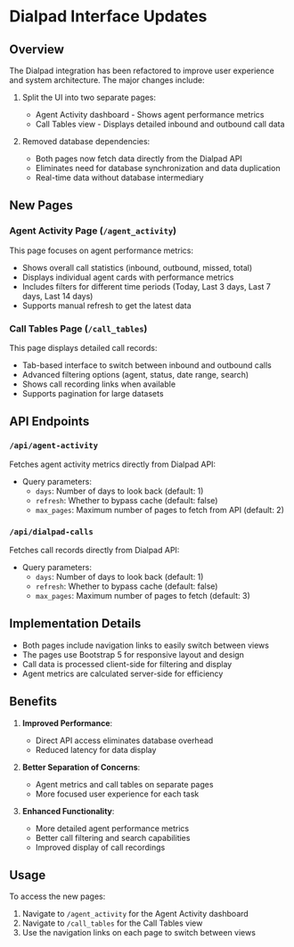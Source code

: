 # Dialpad Interface Updates

## Overview

The Dialpad integration has been refactored to improve user experience and system architecture. The major changes include:

1. Split the UI into two separate pages:
   - Agent Activity dashboard - Shows agent performance metrics
   - Call Tables view - Displays detailed inbound and outbound call data

2. Removed database dependencies:
   - Both pages now fetch data directly from the Dialpad API
   - Eliminates need for database synchronization and data duplication
   - Real-time data without database intermediary

## New Pages

### Agent Activity Page (`/agent_activity`)

This page focuses on agent performance metrics:

- Shows overall call statistics (inbound, outbound, missed, total)
- Displays individual agent cards with performance metrics
- Includes filters for different time periods (Today, Last 3 days, Last 7 days, Last 14 days)
- Supports manual refresh to get the latest data

### Call Tables Page (`/call_tables`)

This page displays detailed call records:

- Tab-based interface to switch between inbound and outbound calls
- Advanced filtering options (agent, status, date range, search)
- Shows call recording links when available
- Supports pagination for large datasets

## API Endpoints

### `/api/agent-activity`

Fetches agent activity metrics directly from Dialpad API:

- Query parameters:
  - `days`: Number of days to look back (default: 1)
  - `refresh`: Whether to bypass cache (default: false)
  - `max_pages`: Maximum number of pages to fetch from API (default: 2)

### `/api/dialpad-calls`

Fetches call records directly from Dialpad API:

- Query parameters:
  - `days`: Number of days to look back (default: 1)
  - `refresh`: Whether to bypass cache (default: false)
  - `max_pages`: Maximum number of pages to fetch (default: 3)

## Implementation Details

- Both pages include navigation links to easily switch between views
- The pages use Bootstrap 5 for responsive layout and design
- Call data is processed client-side for filtering and display
- Agent metrics are calculated server-side for efficiency

## Benefits

1. **Improved Performance**:
   - Direct API access eliminates database overhead
   - Reduced latency for data display

2. **Better Separation of Concerns**:
   - Agent metrics and call tables on separate pages
   - More focused user experience for each task

3. **Enhanced Functionality**:
   - More detailed agent performance metrics
   - Better call filtering and search capabilities
   - Improved display of call recordings

## Usage

To access the new pages:

1. Navigate to `/agent_activity` for the Agent Activity dashboard
2. Navigate to `/call_tables` for the Call Tables view
3. Use the navigation links on each page to switch between views